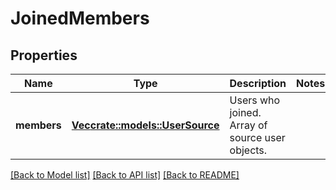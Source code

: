 # JoinedMembers

## Properties

Name | Type | Description | Notes
------------ | ------------- | ------------- | -------------
**members** | [**Vec<crate::models::UserSource>**](UserSource.md) | Users who joined. Array of source user objects. | 

[[Back to Model list]](../README.md#documentation-for-models) [[Back to API list]](../README.md#documentation-for-api-endpoints) [[Back to README]](../README.md)


